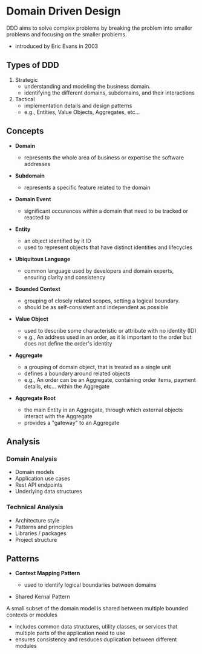 # Domain Driven Design

DDD aims to solve complex problems by breaking the problem into smaller problems and focusing on the smaller problems. 

- introduced by Eric Evans in 2003

## Types of DDD

1. Strategic
    - understanding and modeling the business domain. 
    - identifying the different domains, subdomains, and their interactions
2. Tactical
    - implementation details and design patterns
    - e.g., Entities, Value Objects, Aggregates, etc...

## Concepts

- **Domain**
    - represents the whole area of business or expertise the software addresses

- **Subdomain**
    - represents a specific feature related to the domain

- **Domain Event**
    - significant occurences within a domain that need to be tracked or reacted to
    
- **Entity**
    - an object identified by it ID
    - used to represent objects that have distinct identities and lifecycles
   
- **Ubiquitous Language**
    - common language used by developers and domain experts, ensuring clarity and consistency

- **Bounded Context**
    - grouping of closely related scopes, setting a logical boundary.
    - should be as self-consistent and independent as possible

- **Value Object**
    - used to describe some characteristic or attribute with no identity (ID)
    - e.g., An address used in an order, as it is important to the order but does not define the order's identity

- **Aggregate**
    - a grouping of domain object, that is treated as a single unit
    - defines a boundary around related objects
    - e.g., An order can be an Aggregate, containing order items, payment details, etc... within the Aggregate

- **Aggregate Root**
    - the main Entity in an Aggregate, through which external objects interact with the Aggregate
    - provides a "gateway" to an Aggregate

## Analysis

### Domain Analysis

- Domain models
- Application use cases
- Rest API endpoints
- Underlying data structures

### Technical Analysis

- Architecture style
- Patterns and principles
- Libraries / packages
- Project structure

## Patterns

 
- **Context Mapping Pattern**
    - used to identify logical boundaries between domains

- Shared Kernal Pattern

A small subset of the domain model is shared between multiple bounded contexts or modules
- includes common data structures, utility classes, or services that multiple parts of the application need to use
- ensures consistency and resduces duplication between different modules
